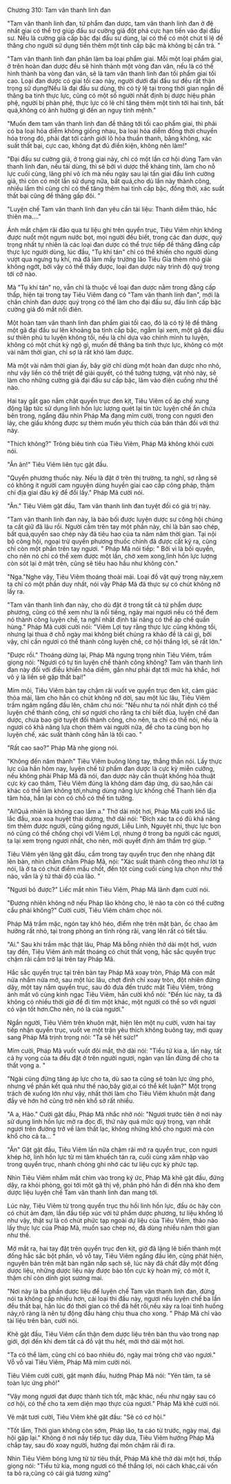 




Chương 310: Tam văn thanh linh đan


"Tam văn thanh linh đan, tứ phẩm đan dược, tam văn thanh linh đan ở đệ nhất giai có thể trợ giúp đấu sư cường giả đột phá cực hạn tiến vào đại đấu sư. Nếu là cường giả cấp bậc đại đấu sư dùng, lại có thể có một chút tỉ lệ đề thăng cho người sử dụng tiến thêm một tinh cấp bậc mà không bị cắn trả. "

"Tam văn thanh linh đan phân làm ba loại phẩm giai. Mỗi một loại phẩm giai, ở trên hoàn đan dược đều sẽ hình thành một vòng đan vân, nếu là có thể hình thành ba vòng đan vân, sẽ là tam văn thanh linh đan tối phẩm giai tối cao. Loại đan dược có giai tối cao này, người dưới đại đấu sư đều rất thận trọng sử dụng!Nếu là đại đấu sư dùng, thì có tỷ lệ tại trong thời gian ngắn đề thăng ba tinh thực lực, cũng có một số người nhất định bị dược hiệu phản phệ, người bị phản phệ, thực lực có lẽ chỉ tăng thêm một tính tới hai tinh, bất quá,không có ảnh hưởng gì đến an nguy tính mệnh."

"Muốn đem tam văn thanh linh đan đề thăng tới tối cao phẩm giai, thì phải có ba loại hỏa diễm không giống nhau, ba loại hỏa diễm đồng thời chuyển hóa trong đó, phải đạt tới cảnh giới lô hỏa thuần thanh, bằng không, xác suất thất bại, cực cao, không đạt đủ điền kiện, không nên làm!"

"Đại đấu sư cường giả, ở trong giai này, chỉ có một lần cơ hội dùng Tam văn thanh linh đan, nếu tái dùng, thì sẽ bởi vì dược thể kháng tính, làm cho nỗ lực cuối cùng, lãng phí vô ích mà nếu ngày sau lại tấn giai đấu linh cường giả, thì còn có một lần sử dụng nữa, bất quá,cho dù lần này thành công, nhiều lắm thì cũng chỉ có thể tăng thêm hai tinh cấp bậc, đồng thời, xác suất thất bại cũng đề thăng gấp đôi. "

"Luyện chế Tam văn thanh linh đan yêu cần tài liệu: Thanh diễm thảo, hắc thiên ma…."

Ánh mắt chậm rãi đảo qua tư liệu ghi trên quyển trục, Tiêu Viêm nhịn không được nuốt một ngụm nước bọt, mọi người đều biết, trong các đan dược, quý trọng nhất tự nhiên là các loại đan dược có thể trực tiếp đề thăng đẳng cấp thực lực người dùng, lúc đầu, "Tụ khí tán" chỉ có thể khiến cho người dùng vượt qua ngưng tụ khí, mà đã làm mấy trưởng lão Tiêu Gia thèm nhỏ giải không ngớt, bởi vậy có thể thấy được, loại đan dược này trình độ quý trọng tới cỡ nào.

Mà "Tụ khí tán" nọ, vẫn chỉ là thuộc về loại đan dược nằm trong đẳng cấp thấp, hiện tại trong tay Tiêu Viêm đang có "Tam văn thanh linh đan", mới là chân chính đan dược quý trọng có thể làm cho đại đấu sư, đấu linh cấp bậc cường giả đỏ mắt nổi điên.

Một hoàn tam văn thanh linh đan phẩm giai tối cao, đó là có tỷ lệ đề thăng một gã đại đấu sư lên khoảng ba tinh cấp bậc, ngẫm lại xem, một gã đại đấu sư thiên phú tu luyện không tồi, nếu là chỉ dựa vào chính mình tu luyện, không có một chút kỳ ngộ gì, muốn đề thăng ba tinh thực lực, không có một vài năm thời gian, chỉ sợ là rất khó làm được.

Mà một vài năm thời gian ấy, bây giờ chỉ dùng một hoàn đan dược nho nhỏ, như vậy liền có thể triệt để giải quyết, có thể tưởng tượng, vật nhỏ này, sẽ làm cho những cường giả đại đấu sư cấp bậc, lâm vào điên cuồng như thế nào.

Hai tay gắt gao nắm chặt quyển trục đen kịt, Tiêu Viêm cố áp chế xung động lập tức sử dụng linh hồn lực lượng quét lại tin tức luyện chế ẩn chứa bên trong, ngẩng đầu nhìn Pháp Ma đang mỉm cười, trong con ngươi đen láy, che giấu không được sự thèm muốn yêu thích của bản thân đối với thứ này.

"Thích không?" Trông biêu tình của Tiêu Viêm, Pháp Mã không khỏi cười nói.

"Ân ân!" Tiêu Viêm liên tục gật đầu.

"Quyển phương thuốc này. Nếu là đặt ở trên thị trường, ta nghĩ, sợ rằng sẽ có không ít người cam nguyện dùng huyền giai cao cấp công pháp, thậm chí địa giai đấu kỹ để đổi lấy." Pháp Mã cười nói.

"Ân." Tiêu Viêm gật đầu, Tam văn thanh linh đan tuyệt đối có giá trị này.

"Tam văn thanh linh đan này, là bảo bối được luyện dược sư công hội chúng ta cất giữ đã lâu rồi. Người cầm trên tay một phần này, chỉ là bản sao chép, bất quá,quyển sao chép này đã tiêu hao của ta năm năm thời gian. Tại nội bộ công hội, ngoại trừ quyển phương thuốc chính đã được cất kỹ ra, cũng chỉ còn một phần trên tay ngươi. " Pháp Mã nói tiếp: " Bởi vì là bối quyển, cho nên nó chỉ có thể xem được một lần, chờ xem xong,linh hồn lực lượng còn sót lại ở mặt trên, cũng sẽ tiêu hao hầu như không còn."

"Nga."Nghe vậy, Tiêu Viêm thoáng thoải mái. Loại đồ vật quý trọng này,xem ta chỉ có một phần duy nhất, nói vậy Pháp Mã đã thực sự có chút không nỡ lấy ra.

"Tam văn thanh linh đan này, cho dù đặt ở trong tất cả tứ phẩm dược phương, cũng có thể xem như là nổi tiếng, ngày mai ngươi nếu có thể đem nó thành công luyện chế, ta nghĩ nhất định tài năng có thể áp chế quần hùng." Pháp Mã cười cười nói: "Viêm Lợi tuy rằng thực lực cũng không tồi, nhưng lại thua ở chỗ ngày mai không biết chúng ra khảo đề là cái gì, bởi vậy, chỉ cần ngươi có thể thành công luyện chế, cơ hội thắng lợi, sẽ rất lớn."

"Được rồi." Thoáng dừng lại, Pháp Mã ngưng trọng nhìn Tiêu Viêm, trầm giọng nói: "Ngươi có tự tin luyện chế thành công không? Tam văn thanh linh đan này đối với điều khiển hỏa diễm, gần như phải đạt tới mức hà khắc, hơi vô ý là liền sẽ gặp thất bại!"

Mím môi, Tiêu Viêm bàn tay chậm rãi vuốt ve quyển trục đen kịt, cảm giác thỏa mái, làm cho hắn có chút không nỡ dời, sau một lúc lâu, Tiêu Viêm trầm ngâm ngẩng đầu lên, chăm chú nói: "Nếu như ta nói nhất định có thể luyện chế thành công, chỉ sợ ngươi cho rằng ta chỉ biết đùa, luyện chế đan dược, chưa bao giờ tuyệt đối thành công, cho nên, ta chỉ có thể nói, nếu là ngươi có khả năng lựa chọn thêm vài người nữa, để cho ta cùng bọn họ luyện chế, xác suất thành công hẳn là tối cao. "

"Rất cao sao?" Pháp Mã nhẹ giọng nói.

"Không đến năm thành" Tiêu Viêm buông lỏng tay, thẳng thắn nói. Lấy thực lực của hắn hôm nay, luyện chế tứ phẩm đan dược là cực kỳ miễn cưỡng, nếu không phải Pháp Mã đã nói, đan dược này cần thuật khống hỏa thuật cực kỳ cao thâm, Tiêu Viêm đúng là không dám đáp ứng, dù sao,hắn cái khác có thể làm không tới,nhưng dùng năng lực khống chế Thanh liên địa tâm hỏa, hắn lại còn có chỗ có thể tin tưởng.

"Ai!Quả nhiên là không cao lắm a." Thở dài một hơi, Pháp Mã cười khổ lắc lắc đầu, xoa xoa huyệt thái dương, thở dài nói: "Đích xác ta có đủ khả năng tìm thêm được người, cũng giống ngươi, Liễu Linh, Nguyệt nhi, thực lực bọn nó cũng có thể chống chọi với Viêm Lợi, nhưng ở trong ba người các ngươi, ta lại xem trọng ngươi nhất, cho nên, mới quyết định âm thầm trợ giúp. "

Tiêu Viêm yên lặng gật đầu, cầm trong tay quyển trục đen nhẹ nhàng đặt lên bàn, nhìn chằm chằm Pháp Mã, nói: "Xác suất thành công theo như lời ta nói, là ở ta có chút điểm mấu chốt, đến tột cùng cuối cùng lựa chọn như thế nào, vẫn là ý tứ thái độ của lão. "

"Ngươi bỏ được?" Liếc mắt nhìn Tiêu Viêm, Pháp Mã lãnh đạm cười nói.

"Đương nhiên không nỡ nếu Pháp lão không cho, lẽ nào ta còn có thể cưỡng cầu phải không?" Cười cười, Tiêu Viêm châm chọc nói.

Pháp Mã trầm mặc, ngón tay khô héo, điểm nhẹ trên mặt bàn, ốc chao âm hưởng rất nhỏ, tại trong phòng an tĩnh rộng rãi, vang lên rất có tiết tấu.

"Ai." Sau khi trầm mặc thật lâu, Pháp Mã bỗng nhiên thở dài một hơi, vươn tay đến, Tiêu Viêm ánh mắt thoáng có chút thất vọng, hắc sắc quyển trục chậm rãi cầm trở lại trên tay Pháp Mã.

Hắc sắc quyển trục tại trên bàn tay Pháp Mã xoay tròn, Pháp Mã con mắt nửa nhắm nửa mở, sau một lúc lâu, chợt đình chỉ xoay tròn, đột nhiên đứng dậy, một tay nắm quyển trục, sau đó đưa đến trước mặt Tiêu Viêm, trông ánh mắt vô cùng kinh ngạc Tiêu Viêm, hắn cười khổ nói: "Đến lúc này, ta đã không có nhiều thời giờ để đi tìm một khác, một người có thể so với ngươi có vận tốt hơn.Cho nên, nó là của ngươi."

Ngẩn người, Tiêu Viêm trên khuôn mặt, hiện lên một nụ cười, vươn hai tay tiếp nhận quyển trục, vuốt ve một trận yêu thích không buông tay, mới quay sang Pháp Mã trịnh trọng nói: "Ta sẽ hết sức!"

Mỉm cười, Pháp Mã vuốt vuốt đôi mắt, thở dài nói: "Tiểu tử kia a, lần này, tất cả hy vọng của ta đều đặt ở trên người ngươi, ngàn vạn lần đừng để cho ta thất vọng a. "

"Ngài cũng đừng tăng áp lực cho ta, dù sao ta cũng sẽ toàn lực ứng phó, nhưng về phần kết quả như thế nào,bây giờ,ai có thể kết luận?" Một trọng trách đè xuống lớn như vậy, nhất thời làm cho Tiêu Viêm khuôn mặt đang đầy vẻ hớn hở cũng trở nên khổ sở rất nhiều.

"A a, Hảo." Cười gật đầu, Pháp Mã nhắc nhở nói: "Ngươi trước tiên ở nơi này sử dụng linh hồn lực mở ra đọc đi, thứ này quá mức quý trọng, vạn nhất ngươi trên đường trở về làm thất lạc, không những khổ cho ngươi mà còn khổ cho cả ta... "

"Ân" Gật gật đầu, Tiêu Viêm lần nữa chậm rãi mở ra quyển trục, con ngươi khép hờ, linh hồn lực từ mi tâm khuếch tán ra, cuối cùng xâm nhập vào trong quyển trục, nhanh chóng ghi nhớ các tư liệu cực kỳ phức tạp.

Nhìn Tiêu Viêm nhắm mắt chìm vào trong ký ức, Pháp Mã khẽ gật đầu, đứng dậy, ra khỏi phòng, gọi tới một gã thị vệ, phân phó hắn đi đến nhà kho đem dược liệu luyện chế Tam văn thanh linh đan mang tới.

Lúc này, Tiêu Viêm từ trong quyển trục thu hồi linh hồn lực, đầu óc hãy còn có chút ảm đạm, lần đầu tiếp xúc với tứ phẩm dược phương, tư liệu khổng lồ như vậy, thật sự là có chút phức tạp ngoài dự liệu của Tiêu Viêm, thảo nào lấy thực lực của Pháp Mã, muốn sao chép nó, đã dùng nhiều năm thời gian như thế.

Mở mắt ra, hai tay đặt trên quyển trục đen kịt, giờ đã lặng lẽ biến thành một đống hắc sắc bột phấn, vỗ vỗ tay, Tiêu Viêm ngẩng đầu lên, cũng phát hiện, nguyên bản trên mặt bàn ngăn nắp sạch sẽ, lúc này đã chất đầy một đống dược liệu, những dược liệu này được bảo tồn cực kỳ hoàn mỹ, có một ít, thậm chí còn dính giọt sương mai.

"Nơi này là ba phần dược liệu để luyện chế Tam văn thanh linh đan, đừng nói ta không cấp nhiều hơn, cái loại thi đấu này, ngươi nếu luyện chế ba lần đều thất bại, hẳn lúc đó thời gian có thể đã hết rồi,nếu xảy ra loại tình huống này,rõ ràng là nên tự động đầu hàng chịu thua cho xong. " Pháp Mã chỉ vào tài liệu trên bàn, cười nói.

Khẽ gật đầu, Tiêu Viêm cẩn thận đem dược liệu trên bàn thu vào trong nạp giới, đợi đến khi đem tất cả đồ vật thu hết, mới thở dài một hơi.

"Ta có thể làm, cũng chỉ có bao nhiêu đó, ngày mai trông chờ vào ngươi." Vỗ vỗ vai Tiêu Viêm, Pháp Mã mỉm cười nói.

Tiêu Viêm cười cười, gật mạnh đầu, hướng Pháp Mã nói: "Yên tâm, ta sẽ toàn lực ứng phó!"

"Vậy mong ngươi đạt được thành tích tốt, mặc khác, nếu như ngày sau có cơ hội, có thể cho ta xem diện mạo thực của ngươi." Pháp Mã khẽ cười nói.

Vẻ mặt tươi cười, Tiêu Viêm khẽ gật đầu: "Sẽ có cơ hội."

"Tốt lắm, Thời gian không còn sớm, Pháp lão, ta cáo từ trước, ngày mai, đại hội gặp lại." Không ở nơi nầy tiếp tục dây dưa, Tiêu Viêm hướng Pháp Mã chắp tay, sau đó xoay người, hướng đại môn chậm rãi đi ra.

Nhìn Tiêu Viêm bóng lưng từ từ tiêu thất, Pháp Mã khẽ thở dài một hơi, thấp giọng nói: "Tiểu tử kia, mong ngươi có thể thắng lợi, nói cách khác,cái vốn ta bỏ ra,cũng có cái giá tương xứng"




